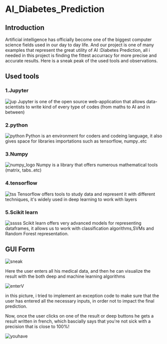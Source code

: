 # AI_Diabetes_Prediction

## Introduction

Artificial intelligence has officially become one of the biggest computer science fields used in our day to day life. And our project is one of many examples that represent the great utility of AI :Diabetes Prediction, all i needed in this project is finding the fittest accurracy for more precise and accurate results.
Here is a sneak peak of the used tools and observations.

## Used tools 
### 1.Jupyter

![jup](https://user-images.githubusercontent.com/76041357/159887379-3106e784-2ff0-45ed-9ad8-e2201e051859.PNG) 
Jupyter is one of the open source web-application that allows data-scientists to write kind of every type of codes (from maths to AI and in between)

### 2.python

![python](https://user-images.githubusercontent.com/76041357/159888698-0fdbb7e3-6760-4418-b9d7-09425f4dcd66.jpeg)
Python is an environment for coders and codeing language, it also gives space for libraries importations such as tensorflow, numpy..etc

### 3.Numpy

![numpy_logo](https://user-images.githubusercontent.com/76041357/159889280-2ab07238-cffd-4b10-a1f3-fcfc01b809e3.png) 
Numpy is a library that offers numerous mathematical tools (matrix, tabs..etc)

### 4.tensorflow

![tss](https://user-images.githubusercontent.com/76041357/159889612-bab53523-6f97-4a56-8fba-4f444335f4c7.png) 
Tensorflow offers tools to study data and represent it with different techniques, it's widely used in deep learning to work with layers

### 5.Scikit learn

![sssss](https://user-images.githubusercontent.com/76041357/159890733-e34abd6f-554c-46ac-ab5e-0164bdbcf817.jpg)
Scikit learn offers very advanced models for representing dataframes, it allows us to work with classification algorithms,SVMs and Random Forest representation.

## GUI Form

![sneak](https://user-images.githubusercontent.com/76041357/159891784-843c96b6-742e-4c45-a973-b2b3fab8e03c.PNG)

Here the user enters all his medical data, and then he can visualize the result with the both deep and machine learning algorithms

![enterV](https://user-images.githubusercontent.com/76041357/159891948-7eb443bb-0a5f-431c-9ca7-3685498c5b4d.PNG)

in this picture, i tried to implement an exception code to make sure that the user has entered all the necessary inputs, in order not to impact the final prediction.

Now, once the user clicks on one of the result or deep buttons he gets a result written in french, which bascially says that you're not sick with a precision that is close to 100%!

![youhave](https://user-images.githubusercontent.com/76041357/159892747-dd0ecf88-bb8f-4d71-933c-c05ea1a0f481.PNG)










